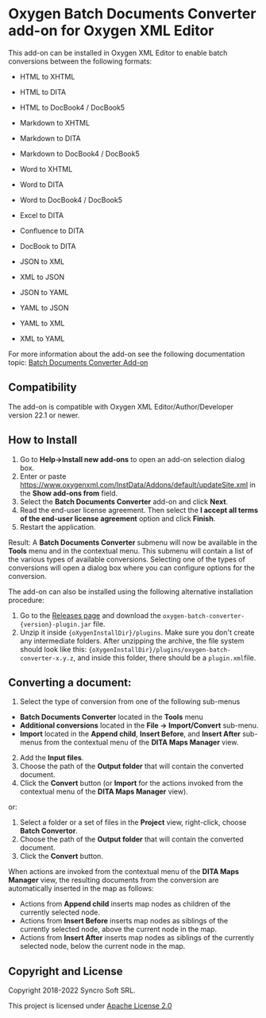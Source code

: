 # Oxygen Batch Documents Converter add-on for Oxygen XML Editor
This add-on can be installed in Oxygen XML Editor to enable batch conversions between the following formats:  

* HTML to XHTML
* HTML to DITA
* HTML to DocBook4 / DocBook5

* Markdown to XHTML
* Markdown to DITA
* Markdown to DocBook4 / DocBook5
 
* Word to XHTML
* Word to DITA
* Word to DocBook4 / DocBook5
* Excel to DITA

* Confluence to DITA

* DocBook to DITA

* JSON to XML
* XML to JSON
* JSON to YAML
* YAML to JSON
* YAML to XML
* XML to YAML

For more information about the add-on see the following documentation topic: [Batch Documents Converter Add-on](https://www.oxygenxml.com/doc/ug-editor/topics/batch-converter-addon.html)

## Compatibility

The add-on is compatible with Oxygen XML Editor/Author/Developer version 22.1 or newer. 

## How to Install

1. Go to **Help->Install new add-ons** to open an add-on selection dialog box.
2. Enter or paste https://www.oxygenxml.com/InstData/Addons/default/updateSite.xml in the **Show add-ons from** field.
3. Select the **Batch Documents Converter** add-on and click **Next**.
4. Read the end-user license agreement. Then select the **I accept all terms of the end-user license agreement** option and click **Finish**.
5. Restart the application. 

Result: A **Batch Documents Converter** submenu will now be available in the **Tools** menu and in the contextual menu. This submenu will contain a list of the various types of available conversions. Selecting one of the types of conversions will open a dialog box where you can configure options for the conversion.

The add-on can also be installed using the following alternative installation procedure:
1. Go to the [Releases page](https://github.com/oxygenxml/oxygen-resources-converter/releases/latest) and download the `oxygen-batch-converter-{version}-plugin.jar` file.
2. Unzip it inside `{oXygenInstallDir}/plugins`. Make sure you don't create any intermediate folders. After unzipping the archive, the file system should look like this: `{oXygenInstallDir}/plugins/oxygen-batch-converter-x.y.z`, and inside this folder, there should be a `plugin.xml`file.


## Converting a document:

1. Select the type of conversion from one of the following sub-menus 
- **Batch Documents Converter** located in the **Tools** menu 
- **Additional conversions** located in the **File -> Import/Convert** sub-menu.
- **Import** located in the **Append child**, **Insert Before**, and **Insert After** sub-menus from the contextual menu of the **DITA Maps Manager** view.
2. Add the **Input files**.
3. Choose the path of the **Output folder** that will contain the converted document.
4. Click the **Convert** button (or **Import** for the actions invoked from the contextual menu of the **DITA Maps Manager** view).

or:

1. Select a folder or a set of files in the **Project** view, right-click, choose **Batch Convertor**. 
1. Choose the path of the **Output folder** that will contain the converted document.
1. Click the **Convert** button.

When actions are invoked from the contextual menu of the **DITA Maps Manager** view, 
the resulting documents from the conversion are automatically inserted in the map as follows:
* Actions from **Append child** inserts map nodes as children of the currently selected node.
* Actions from **Insert Before** inserts map nodes as siblings of the currently selected node, above the current node in the map.
* Actions from **Insert After** inserts map nodes as siblings of the currently selected node, below the current node in the map.

Copyright and License
---------------------
Copyright 2018-2022 Syncro Soft SRL.

This project is licensed under [Apache License 2.0](https://github.com/oxygenxml/oxygen-resources-converter/blob/master/LICENSE)
